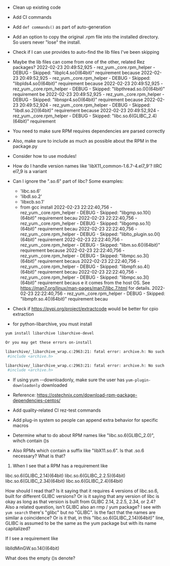 - Clean up existing code
- Add CI commands
- Add `def commands()` as part of auto-generation
- Add an option to copy the original .rpm file into the installed directory. So users never "lose" the install.

- Check if I can use provides to auto-find the lib files I've been skipping

- Maybe the lib files can come from one of the other, related Rez packages?
2022-02-23 20:49:52,925 - rez_yum._core.rpm_helper - DEBUG - Skipped: "libplc4.so()(64bit)" requirement because
2022-02-23 20:49:52,925 - rez_yum._core.rpm_helper - DEBUG - Skipped: "libplds4.so()(64bit)" requirement because
2022-02-23 20:49:52,925 - rez_yum._core.rpm_helper - DEBUG - Skipped: "libpthread.so.0()(64bit)" requirement be
2022-02-23 20:49:52,925 - rez_yum._core.rpm_helper - DEBUG - Skipped: "libnspr4.so()(64bit)" requirement because
2022-02-23 20:49:52,924 - rez_yum._core.rpm_helper - DEBUG - Skipped: "libdl.so.2()(64bit)" requirement because
2022-02-23 20:49:52,924 - rez_yum._core.rpm_helper - DEBUG - Skipped: "libc.so.6(GLIBC_2.4)(64bit)" requirement

- You need to make sure RPM requires dependencies are parsed correctly
- Also, make sure to include as much as possible about the RPM in the package.py
- Consider how to use modules!
- How do I handle version names like 'libX11_common-1.6.7-4.el7_9'? IIRC el7_9 is a variant
- Can I ignore the ".so.6" part of libc? Some examples:
    - 'libc.so.6'
    - 'libdl.so.2'
    - 'libxcb.so.1'
	- from gcc install
	2022-02-23 22:22:40,756 - rez_yum._core.rpm_helper - DEBUG - Skipped: "libgmp.so.10()(64bit)" requirement becau
	2022-02-23 22:22:40,756 - rez_yum._core.rpm_helper - DEBUG - Skipped: "libgomp.so.1()(64bit)" requirement becau
	2022-02-23 22:22:40,756 - rez_yum._core.rpm_helper - DEBUG - Skipped: "liblto_plugin.so.0()(64bit)" requirement
	2022-02-23 22:22:40,756 - rez_yum._core.rpm_helper - DEBUG - Skipped: "libm.so.6()(64bit)" requirement because
	2022-02-23 22:22:40,756 - rez_yum._core.rpm_helper - DEBUG - Skipped: "libmpc.so.3()(64bit)" requirement becaus
	2022-02-23 22:22:40,756 - rez_yum._core.rpm_helper - DEBUG - Skipped: "libmpfr.so.4()(64bit)" requirement becau
	2022-02-23 22:22:40,756 - rez_yum._core.rpm_helper - DEBUG - Skipped: "libmpc.so.3()(64bit)" requirement becaus
	e it comes from the host OS.
	See https://man7.org/linux/man-pages/man7/libc.7.html for details.
	2022-02-23 22:22:40,756 - rez_yum._core.rpm_helper - DEBUG - Skipped: "libmpfr.so.4()(64bit)" requirement becau
- Check if https://pypi.org/project/extractcode would be better for cpio extraction


- for python-libarchive, you must install
```sh
yum install libarchive libarchive-devel

Or you may get these errors on-install

libarchive/_libarchive_wrap.c:2963:21: fatal error: archive.h: No such file or directory
 #include <archive.h>

libarchive/_libarchive_wrap.c:2963:21: fatal error: archive.h: No such file or directory
 #include <archive.h>
```

- If using yum --downloadonly, make sure the user has `yum-plugin-downloadonly` downloaded
 - Reference: https://ostechnix.com/download-rpm-package-dependencies-centos/

- Add quality-related CI rez-test commands
- Add plug-in system so people can append extra behavior for specific macros

- Determine what to do about RPM names like "libc.so.6(GLIBC_2.0)", wihch contain ()s
- Also RPMs which contain a suffix like "libX11.so.6". Is that .so.6 necessary? What is that?

1. When I see that a RPM has a requirement like

libc.so.6(GLIBC_2.14)(64bit)
libc.so.6(GLIBC_2.2.5)(64bit)
libc.so.6(GLIBC_2.34)(64bit)
libc.so.6(GLIBC_2.4)(64bit)

How should I read that? Is it saying that it requires 4 versions of libc.so.6,
built for different GLIBC versions? Or is it saying that any version of libc is
okay as long as that version is built from GLIBC 2.14, 2.2.5, 2.34, or 2.4?
Also a related question, isn't GLIBC also an rmp / yum package? I see with `yum
search` there's "glibc" but no "GLIBC". Is the fact that the names are similar
a coincidence? Or is it that, in this "libc.so.6(GLIBC_2.14)(64bit)" line,
GLIBC is assumed to be the same as the yum package but with its name
capitalized?


If I see a requirement like

liblldMinGW.so.14()(64bit)

What does the empty ()s denote?
